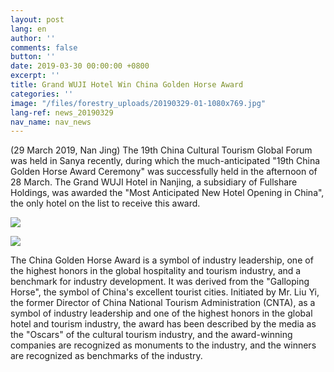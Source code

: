 ```yaml
---
layout: post
lang: en
author: ''
comments: false
button: ''
date: 2019-03-30 00:00:00 +0800
excerpt: ''
title: Grand WUJI Hotel Win China Golden Horse Award
categories: ''
image: "/files/forestry_uploads/20190329-01-1080x769.jpg"
lang-ref: news_20190329
nav_name: nav_news
---
```

(29 March 2019, Nan Jing) The 19th China Cultural Tourism Global Forum was held in Sanya recently, during which the much-anticipated "19th China Golden Horse Award Ceremony" was successfully held in the afternoon of 28 March. The Grand WUJI Hotel in Nanjing, a subsidiary of Fullshare Holdings, was awarded the "Most Anticipated New Hotel Opening in China", the only hotel on the list to receive this award. 

![](/files/forestry_uploads/20190329-01-1080x769.jpg)

![](/files/forestry_uploads/20190329-02-1080x748.jpg)

The China Golden Horse Award is a symbol of industry leadership, one of the highest honors in the global hospitality and tourism industry, and a benchmark for industry development. It was derived from the "Galloping Horse", the symbol of China's excellent tourist cities. Initiated by Mr. Liu Yi, the former Director of China National Tourism Administration (CNTA), as a symbol of industry leadership and one of the highest honors in the global hotel and tourism industry, the award has been described by the media as the "Oscars" of the cultural tourism industry, and the award-winning companies are recognized as monuments to the industry, and the winners are recognized as benchmarks of the industry. 
